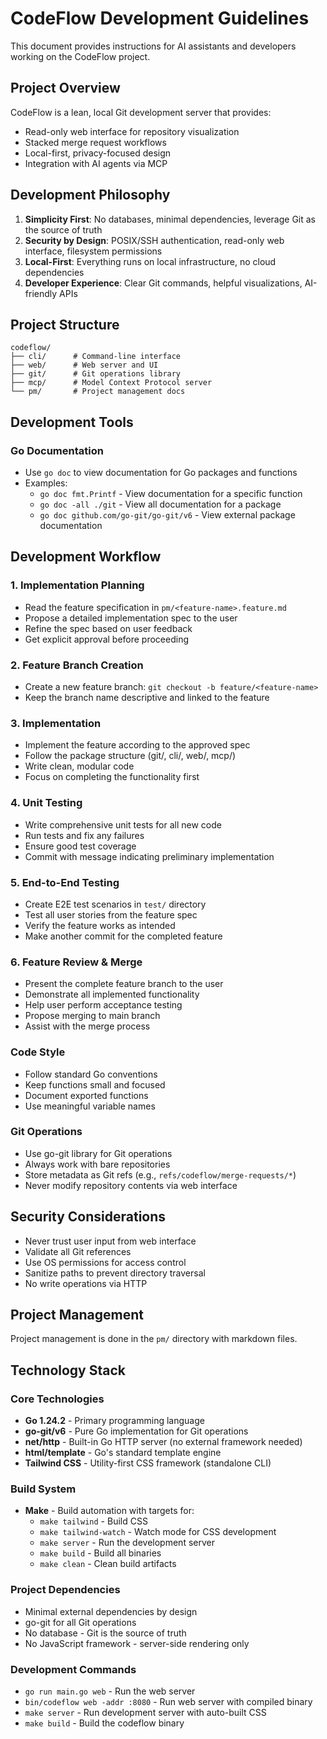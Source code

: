 # CodeFlow Development Guidelines

This document provides instructions for AI assistants and developers working on the CodeFlow project.

## Project Overview

CodeFlow is a lean, local Git development server that provides:
- Read-only web interface for repository visualization
- Stacked merge request workflows
- Local-first, privacy-focused design
- Integration with AI agents via MCP

## Development Philosophy

1. **Simplicity First**: No databases, minimal dependencies, leverage Git as the source of truth
2. **Security by Design**: POSIX/SSH authentication, read-only web interface, filesystem permissions
3. **Local-First**: Everything runs on local infrastructure, no cloud dependencies
4. **Developer Experience**: Clear Git commands, helpful visualizations, AI-friendly APIs

## Project Structure

```
codeflow/
├── cli/      # Command-line interface
├── web/      # Web server and UI
├── git/      # Git operations library
├── mcp/      # Model Context Protocol server
└── pm/       # Project management docs
```

## Development Tools

### Go Documentation
- Use `go doc` to view documentation for Go packages and functions
- Examples:
  - `go doc fmt.Printf` - View documentation for a specific function
  - `go doc -all ./git` - View all documentation for a package
  - `go doc github.com/go-git/go-git/v6` - View external package documentation

## Development Workflow

### 1. Implementation Planning
- Read the feature specification in `pm/<feature-name>.feature.md`
- Propose a detailed implementation spec to the user
- Refine the spec based on user feedback
- Get explicit approval before proceeding

### 2. Feature Branch Creation
- Create a new feature branch: `git checkout -b feature/<feature-name>`
- Keep the branch name descriptive and linked to the feature

### 3. Implementation
- Implement the feature according to the approved spec
- Follow the package structure (git/, cli/, web/, mcp/)
- Write clean, modular code
- Focus on completing the functionality first

### 4. Unit Testing
- Write comprehensive unit tests for all new code
- Run tests and fix any failures
- Ensure good test coverage
- Commit with message indicating preliminary implementation

### 5. End-to-End Testing
- Create E2E test scenarios in `test/` directory
- Test all user stories from the feature spec
- Verify the feature works as intended
- Make another commit for the completed feature

### 6. Feature Review & Merge
- Present the complete feature branch to the user
- Demonstrate all implemented functionality
- Help user perform acceptance testing
- Propose merging to main branch
- Assist with the merge process

### Code Style
- Follow standard Go conventions
- Keep functions small and focused
- Document exported functions
- Use meaningful variable names

### Git Operations
- Use go-git library for Git operations
- Always work with bare repositories
- Store metadata as Git refs (e.g., `refs/codeflow/merge-requests/*`)
- Never modify repository contents via web interface

## Security Considerations

- Never trust user input from web interface
- Validate all Git references
- Use OS permissions for access control
- Sanitize paths to prevent directory traversal
- No write operations via HTTP

## Project Management

Project management is done in the `pm/` directory with markdown files.

## Technology Stack

### Core Technologies
- **Go 1.24.2** - Primary programming language
- **go-git/v6** - Pure Go implementation for Git operations
- **net/http** - Built-in Go HTTP server (no external framework needed)
- **html/template** - Go's standard template engine
- **Tailwind CSS** - Utility-first CSS framework (standalone CLI)

### Build System
- **Make** - Build automation with targets for:
  - `make tailwind` - Build CSS
  - `make tailwind-watch` - Watch mode for CSS development
  - `make server` - Run the development server
  - `make build` - Build all binaries
  - `make clean` - Clean build artifacts

### Project Dependencies
- Minimal external dependencies by design
- go-git for all Git operations
- No database - Git is the source of truth
- No JavaScript framework - server-side rendering only

### Development Commands
- `go run main.go web` - Run the web server
- `bin/codeflow web -addr :8080` - Run web server with compiled binary
- `make server` - Run development server with auto-built CSS
- `make build` - Build the codeflow binary
